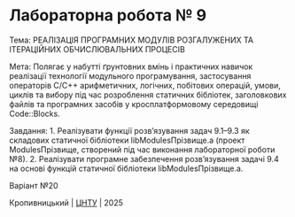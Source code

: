﻿# Лабораторна робота № 9

Тема: РЕАЛІЗАЦІЯ ПРОГРАМНИХ МОДУЛІВ РОЗГАЛУЖЕНИХ ТА ІТЕРАЦІЙНИХ ОБЧИСЛЮВАЛЬНИХ ПРОЦЕСІВ

Мета: Полягає у набутті ґрунтовних вмінь і практичних
навичок реалізації технології модульного програмування,
застосування операторів С/С++ арифметичних, логічних, побітових
операцій, умови, циклів та вибору під час розроблення статичних
бібліотек, заголовкових файлів та програмних засобів у
кросплатформовому середовищі Code::Blocks. 


Завдання: 1. Реалізувати функції розв’язування задач 9.1–9.3 як складових
статичної бібліотеки libModulesПрізвище.а (проект ModulesПрізвище,
створений під час виконання лабораторної роботи №8).
2. Реалізувати програмне забезпечення розв’язування задачі 9.4
на основі функцій статичної бібліотеки libModulesПрізвище.а. 

Варіант №20


Кропивницький | <a href="http://www.kntu.kr.ua/">ЦНТУ</a> | 2025
